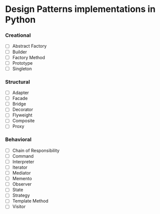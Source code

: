 # Design Patterns implementations in Python

### Creational
- [ ] Abstract Factory
- [ ] Builder
- [ ] Factory Method
- [ ] Prototype
- [ ] Singleton

### Structural

- [ ] Adapter
- [ ] Facade
- [ ] Bridge
- [ ] Decorator
- [ ] Flyweight
- [ ] Composite
- [ ] Proxy

### Behavioral

- [ ] Chain of Responsibility
- [ ] Command
- [ ] Interpreter
- [ ] Iterator
- [ ] Mediator
- [ ] Memento
- [ ] Observer
- [ ] State
- [ ] Strategy
- [ ] Template Method
- [ ] Visitor